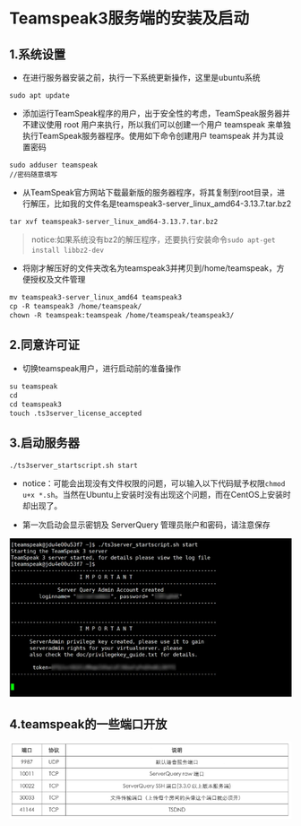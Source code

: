 # Teamspeak3服务端的安装及启动

## 1.系统设置

- 在进行服务器安装之前，执行一下系统更新操作，这里是ubuntu系统

```
sudo apt update
```
- 添加运行TeamSpeak程序的用户，出于安全性的考虑，TeamSpeak服务器并不建议使用 root 用户来执行，所以我们可以创建一个用户 teamspeak 来单独执行TeamSpeak服务器程序。使用如下命令创建用户 teamspeak 并为其设置密码

```
sudo adduser teamspeak
//密码随意填写
```
- 从TeamSpeak官方网站下载最新版的服务器程序，将其复制到root目录，进行解压，比如我的文件名是teamspeak3-server_linux_amd64-3.13.7.tar.bz2


```
tar xvf teamspeak3-server_linux_amd64-3.13.7.tar.bz2
```
> notice:如果系统没有bz2的解压程序，还要执行安装命令`sudo apt-get install libbz2-dev`

- 将刚才解压好的文件夹改名为teamspeak3并拷贝到/home/teamspeak，方便授权及文件管理

```
mv teamspeak3-server_linux_amd64 teamspeak3
cp -R teamspeak3 /home/teamspeak/
chown -R teamspeak:teamspeak /home/teamspeak/teamspeak3/
```

## 2.同意许可证

- 切换teamspeak用户，进行启动前的准备操作

```
su teamspeak
cd
cd teamspeak3
touch .ts3server_license_accepted
```

## 3.启动服务器

```
./ts3server_startscript.sh start
```
- notice：可能会出现没有文件权限的问题，可以输入以下代码赋予权限`chmod u+x *.sh`。当然在Ubuntu上安装时没有出现这个问题，而在CentOS上安装时却出现了。

- 第一次启动会显示密钥及 ServerQuery 管理员账户和密码，请注意保存
<img src="./images/teamspeak_1.png" />

## 4.teamspeak的一些端口开放

<img src="./images/teamspeak_2.png" />
